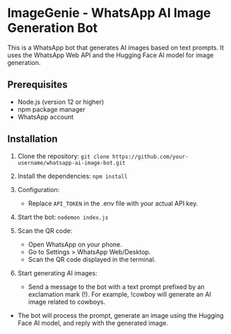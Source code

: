 # ImageGenie - WhatsApp AI Image Generation Bot


This is a WhatsApp bot that generates AI images based on text prompts. It uses the WhatsApp Web API and the Hugging Face AI model for image generation.

## Prerequisites
- Node.js (version 12 or higher)
- npm package manager
- WhatsApp account

## Installation
1. Clone the repository:
   `git clone https://github.com/your-username/whatsapp-ai-image-bot.git`

2. Install the dependencies:
   `npm install`

3. Configuration:
   - Replace `API_TOKEN` in the .env file with your actual API key.

4. Start the bot:
   `nodemon index.js`

5. Scan the QR code:
   - Open WhatsApp on your phone.
   - Go to Settings > WhatsApp Web/Desktop.
   - Scan the QR code displayed in the terminal.

6. Start generating AI images:
   - Send a message to the bot with a text prompt prefixed by an exclamation mark (!). For example, !cowboy will generate an AI image related to cowboys.

- The bot will process the prompt, generate an image using the Hugging Face AI model, and reply with the generated image.

